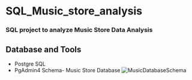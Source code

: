 # SQL_Music_store_analysis

### SQL project to analyze Music Store Data Analysis

## Database and Tools
* Postgre SQL
* PgAdmin4
  Schema- Music Store Database
  ![MusicDatabaseSchema](https://github.com/Parma14/SQL_Music_store_analysis/assets/152804829/39e693f8-769c-4a1b-a11b-f970affd497e)
